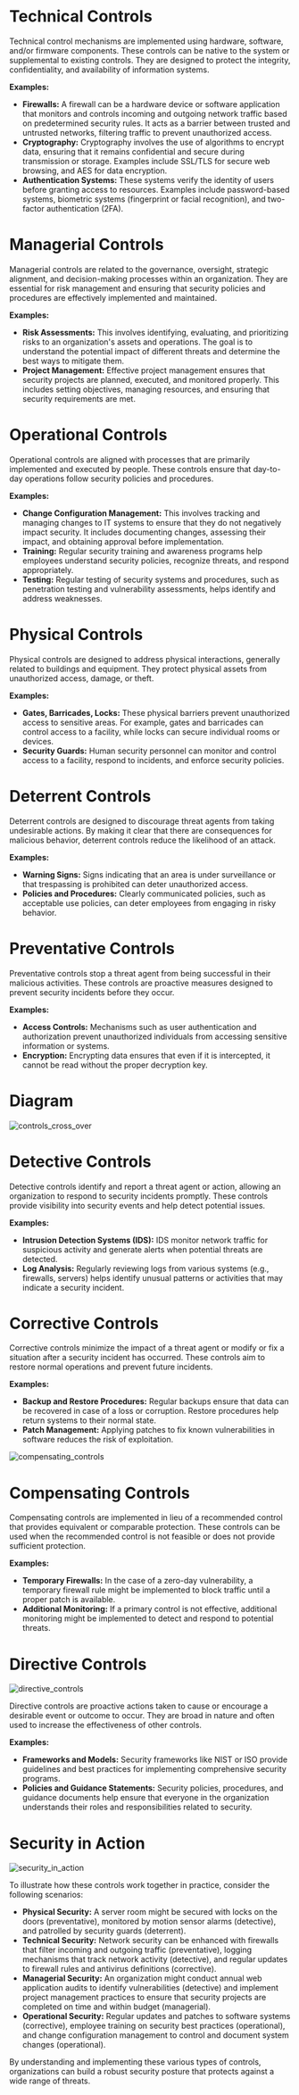 # Technical Controls

Technical control mechanisms are implemented using hardware, software, and/or firmware components. These controls can be native to the system or supplemental to existing controls. They are designed to protect the integrity, confidentiality, and availability of information systems.

**Examples:**

- **Firewalls:** A firewall can be a hardware device or software application that monitors and controls incoming and outgoing network traffic based on predetermined security rules. It acts as a barrier between trusted and untrusted networks, filtering traffic to prevent unauthorized access.
- **Cryptography:** Cryptography involves the use of algorithms to encrypt data, ensuring that it remains confidential and secure during transmission or storage. Examples include SSL/TLS for secure web browsing, and AES for data encryption.
- **Authentication Systems:** These systems verify the identity of users before granting access to resources. Examples include password-based systems, biometric systems (fingerprint or facial recognition), and two-factor authentication (2FA).

#  Managerial Controls

Managerial controls are related to the governance, oversight, strategic alignment, and decision-making processes within an organization. They are essential for risk management and ensuring that security policies and procedures are effectively implemented and maintained.

**Examples:**

- **Risk Assessments:** This involves identifying, evaluating, and prioritizing risks to an organization's assets and operations. The goal is to understand the potential impact of different threats and determine the best ways to mitigate them.
- **Project Management:** Effective project management ensures that security projects are planned, executed, and monitored properly. This includes setting objectives, managing resources, and ensuring that security requirements are met.

# Operational Controls

Operational controls are aligned with processes that are primarily implemented and executed by people. These controls ensure that day-to-day operations follow security policies and procedures.

**Examples:**

- **Change Configuration Management:** This involves tracking and managing changes to IT systems to ensure that they do not negatively impact security. It includes documenting changes, assessing their impact, and obtaining approval before implementation.
- **Training:** Regular security training and awareness programs help employees understand security policies, recognize threats, and respond appropriately.
- **Testing:** Regular testing of security systems and procedures, such as penetration testing and vulnerability assessments, helps identify and address weaknesses.

# Physical Controls

Physical controls are designed to address physical interactions, generally related to buildings and equipment. They protect physical assets from unauthorized access, damage, or theft.

**Examples:**

- **Gates, Barricades, Locks:** These physical barriers prevent unauthorized access to sensitive areas. For example, gates and barricades can control access to a facility, while locks can secure individual rooms or devices.
- **Security Guards:** Human security personnel can monitor and control access to a facility, respond to incidents, and enforce security policies.

# Deterrent Controls

Deterrent controls are designed to discourage threat agents from taking undesirable actions. By making it clear that there are consequences for malicious behavior, deterrent controls reduce the likelihood of an attack.

**Examples:**

- **Warning Signs:** Signs indicating that an area is under surveillance or that trespassing is prohibited can deter unauthorized access.
- **Policies and Procedures:** Clearly communicated policies, such as acceptable use policies, can deter employees from engaging in risky behavior.

# Preventative Controls

Preventative controls stop a threat agent from being successful in their malicious activities. These controls are proactive measures designed to prevent security incidents before they occur.

**Examples:**

- **Access Controls:** Mechanisms such as user authentication and authorization prevent unauthorized individuals from accessing sensitive information or systems.
- **Encryption:** Encrypting data ensures that even if it is intercepted, it cannot be read without the proper decryption key.

# Diagram

![controls_cross_over](https://github.com/MaheshShukla1/CompTia-Security-701/assets/95337825/f40b7aaa-90cb-43a6-95f1-8ee761c89b16)

# Detective Controls

Detective controls identify and report a threat agent or action, allowing an organization to respond to security incidents promptly. These controls provide visibility into security events and help detect potential issues.

**Examples:**

- **Intrusion Detection Systems (IDS):** IDS monitor network traffic for suspicious activity and generate alerts when potential threats are detected.
- **Log Analysis:** Regularly reviewing logs from various systems (e.g., firewalls, servers) helps identify unusual patterns or activities that may indicate a security incident.

# Corrective Controls

Corrective controls minimize the impact of a threat agent or modify or fix a situation after a security incident has occurred. These controls aim to restore normal operations and prevent future incidents.

**Examples:**

- **Backup and Restore Procedures:** Regular backups ensure that data can be recovered in case of a loss or corruption. Restore procedures help return systems to their normal state.
- **Patch Management:** Applying patches to fix known vulnerabilities in software reduces the risk of exploitation.

![compensating_controls](https://github.com/MaheshShukla1/CompTia-Security-701/assets/95337825/4b832d8d-4634-41a2-934b-0565f6550806)

# Compensating Controls

Compensating controls are implemented in lieu of a recommended control that provides equivalent or comparable protection. These controls can be used when the recommended control is not feasible or does not provide sufficient protection.

**Examples:**

- **Temporary Firewalls:** In the case of a zero-day vulnerability, a temporary firewall rule might be implemented to block traffic until a proper patch is available.
- **Additional Monitoring:** If a primary control is not effective, additional monitoring might be implemented to detect and respond to potential threats.


# Directive Controls

![directive_controls](https://github.com/MaheshShukla1/CompTia-Security-701/assets/95337825/1b014c37-0f15-4e2f-96cd-c819e84b04f1)

Directive controls are proactive actions taken to cause or encourage a desirable event or outcome to occur. They are broad in nature and often used to increase the effectiveness of other controls.

**Examples:**

- **Frameworks and Models:** Security frameworks like NIST or ISO provide guidelines and best practices for implementing comprehensive security programs.
- **Policies and Guidance Statements:** Security policies, procedures, and guidance documents help ensure that everyone in the organization understands their roles and responsibilities related to security.



# Security in Action

![security_in_action](https://github.com/MaheshShukla1/CompTia-Security-701/assets/95337825/e91eab9d-2fa1-4fd9-917d-1c77a855b17f)

To illustrate how these controls work together in practice, consider the following scenarios:

- **Physical Security:** A server room might be secured with locks on the doors (preventative), monitored by motion sensor alarms (detective), and patrolled by security guards (deterrent).
- **Technical Security:** Network security can be enhanced with firewalls that filter incoming and outgoing traffic (preventative), logging mechanisms that track network activity (detective), and regular updates to firewall rules and antivirus definitions (corrective).
- **Managerial Security:** An organization might conduct annual web application audits to identify vulnerabilities (detective) and implement project management practices to ensure that security projects are completed on time and within budget (managerial).
- **Operational Security:** Regular updates and patches to software systems (corrective), employee training on security best practices (operational), and change configuration management to control and document system changes (operational).

By understanding and implementing these various types of controls, organizations can build a robust security posture that protects against a wide range of threats.













